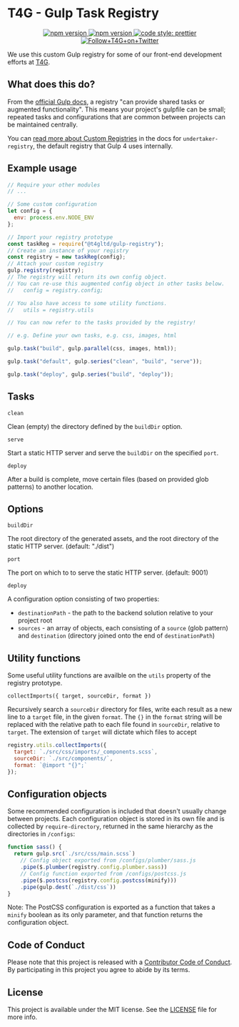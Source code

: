 # T4G - Gulp Task Registry

<p align="center">
  <a href="https://www.npmjs.com/package/@t4gltd/gulp-registry">
    <img alt="npm version" src="https://img.shields.io/npm/v/@t4gltd/gulp-registry.svg?style=flat-square">
  </a>
  <a href="https://david-dm.org/t4gltd/gulp-registry">
    <img alt="npm version" src="https://img.shields.io/david/dev/t4gltd/gulp-registry.svg?style=flat-square">
  </a>
  <a href="https://github.com/prettier/prettier">
    <img alt="code style: prettier" src="https://img.shields.io/badge/code_style-prettier-ff69b4.svg?style=flat-square">
  </a>
  <a href="https://twitter.com/T4G">
    <img alt="Follow+T4G+on+Twitter" src="https://img.shields.io/twitter/follow/t4g.svg?label=follow+T4G&style=flat-square">
  </a>
</p>

We use this custom Gulp registry for some of our front-end development efforts at [T4G].

## What does this do?

From the [official Gulp docs](https://github.com/gulpjs/gulp/blob/master/docs/api/registry.md), a registry "can provide shared tasks or augmented functionality". This means your project's gulpfile can be small; repeated tasks and configurations that are common between projects can be maintained centrally.

You can [read more about Custom Registries](https://github.com/gulpjs/undertaker-registry#custom-registries) in the docs for `undertaker-registry`, the default registry that Gulp 4 uses internally.

[t4g]: https://www.t4g.com

## Example usage

```js
// Require your other modules
// ...

// Some custom configuration
let config = {
  env: process.env.NODE_ENV
};

// Import your registry prototype
const taskReg = require("@t4gltd/gulp-registry");
// Create an instance of your registry
const registry = new taskReg(config);
// Attach your custom registry
gulp.registry(registry);
// The registry will return its own config object.
// You can re-use this augmented config object in other tasks below.
//   config = registry.config;

// You also have access to some utility functions.
//   utils = registry.utils

// You can now refer to the tasks provided by the registry!

// e.g. Define your own tasks, e.g. css, images, html

gulp.task("build", gulp.parallel(css, images, html));

gulp.task("default", gulp.series("clean", "build", "serve"));

gulp.task("deploy", gulp.series("build", "deploy"));
```

## Tasks

`clean`

Clean (empty) the directory defined by the `buildDir` option.

`serve`

Start a static HTTP server and serve the `buildDir` on the specified `port`.

`deploy`

After a build is complete, move certain files (based on provided glob patterns) to another location.

## Options

`buildDir`

The root directory of the generated assets, and the root directory of the static HTTP server. (default: "./dist")

`port`

The port on which to to serve the static HTTP server. (default: 9001)

`deploy`

A configuration option consisting of two properties:

- `destinationPath` - the path to the backend solution relative to your project root
- `sources` - an array of objects, each consisting of a `source` (glob pattern) and `destination` (directory joined onto the end of `destinationPath`)

## Utility functions

Some useful utility functions are availble on the `utils` property of the registry prototype.

`collectImports({ target, sourceDir, format })`

Recursively search a `sourceDir` directory for files, write each result as a new line to a `target` file, in the given `format`. The `{}` in the `format` string will be replaced with the relative path to each file found in `sourceDir`, relative to `target`. The extension of `target` will dictate which files to accept

```js
registry.utils.collectImports({
  target: `./src/css/imports/_components.scss`,
  sourceDir: `./src/components/`,
  format: `@import "{}";`
});
```

## Configuration objects

Some recommended configuration is included that doesn't usually change between projects. Each configuration object is stored in its own file and is collected by `require-directory`, returned in the same hierarchy as the directories in `/configs`:

```js
function sass() {
  return gulp.src(`./src/css/main.scss`)
    // Config object exported from /configs/plumber/sass.js
    .pipe($.plumber(registry.config.plumber.sass))
    // Config function exported from /configs/postcss.js
    .pipe($.postcss(registry.config.postcss(minify)))
    .pipe(gulp.dest(`./dist/css`))
}
```

Note: The PostCSS configuration is exported as a function that takes a `minify` boolean as its only parameter, and that function returns the configuration object.

## Code of Conduct

Please note that this project is released with a [Contributor Code of Conduct][cc]. By participating in this project you agree to abide by its terms.

[cc]: https://github.com/T4GLTD/gulp-registry/blob/master/CODE_OF_CONDUCT.md

## License

This project is available under the MIT license. See the [LICENSE] file for more info.

[license]: https://github.com/T4GLTD/gulp-registry/blob/master/LICENSE.md

